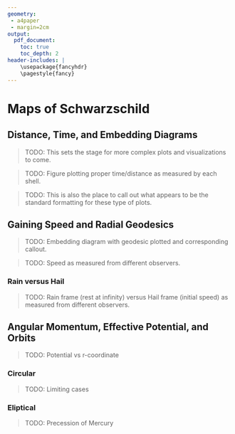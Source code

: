 ```yaml
---
geometry:
 - a4paper
 - margin=2cm
output:
  pdf_document:
    toc: true
    toc_depth: 2
header-includes: |
    \usepackage{fancyhdr}
    \pagestyle{fancy}
---
```


# Maps of Schwarzschild

## Distance, Time, and Embedding Diagrams

> TODO: This sets the stage for more complex plots and visualizations to come.

> TODO: Figure plotting proper time/distance as measured by each shell.

> TODO: This is also the place to call out what appears to be the standard formatting for these type of plots.

## Gaining Speed and Radial Geodesics

> TODO: Embedding diagram with geodesic plotted and corresponding callout.

> TODO: Speed as measured from different observers.

### Rain versus Hail

> TODO: Rain frame (rest at infinity) versus Hail frame (initial speed) as measured from different observers.

## Angular Momentum, Effective Potential, and Orbits

> TODO: Potential vs r-coordinate

### Circular

> TODO: Limiting cases

### Eliptical 

> TODO: Precession of Mercury